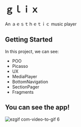 # ｇｌｉｘ
An ａｅｓｔｈｅｔｉｃ music player

## Getting Started

In this project, we can see:

* POO
* Picasso
* UX
* MediaPlayer
* BottomNavigation
* SectionPager
* Fragments

## You can see the app!

![ezgif com-video-to-gif 6](https://user-images.githubusercontent.com/20933322/36084926-a344544a-0f8f-11e8-892c-2e663ba4c9ea.gif)

